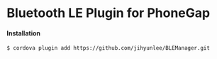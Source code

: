 Bluetooth LE Plugin for PhoneGap
=============

#### Installation
    $ cordova plugin add https://github.com/jihyunlee/BLEManager.git
